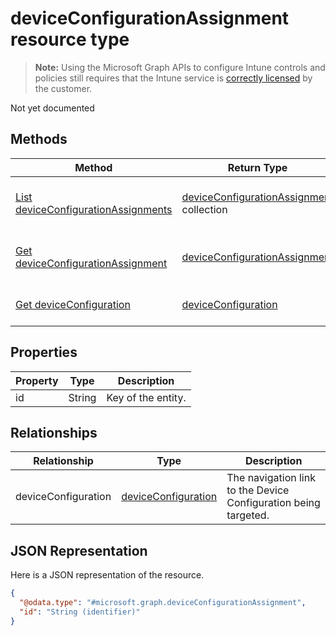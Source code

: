 ﻿# deviceConfigurationAssignment resource type

> **Note:** Using the Microsoft Graph APIs to configure Intune controls and policies still requires that the Intune service is [correctly licensed](https://go.microsoft.com/fwlink/?linkid=839381) by the customer.

Not yet documented
## Methods
|Method|Return Type|Description|
|---|---|---|
|[List deviceConfigurationAssignments](../api/intune_deviceconfig_deviceconfigurationassignment_list.md)|[deviceConfigurationAssignment](../resources/intune_deviceconfig_deviceconfigurationassignment.md) collection|List properties and relationships of the [deviceConfigurationAssignment](../resources/intune_deviceconfig_deviceconfigurationassignment.md) objects.|
|[Get deviceConfigurationAssignment](../api/intune_deviceconfig_deviceconfigurationassignment_get.md)|[deviceConfigurationAssignment](../resources/intune_deviceconfig_deviceconfigurationassignment.md)|Read properties and relationships of the [deviceConfigurationAssignment](../resources/intune_deviceconfig_deviceconfigurationassignment.md) object.|
|[Get deviceConfiguration](../api/intune_deviceconfig_deviceconfigurationassignment_get_deviceconfiguration.md)|[deviceConfiguration](../resources/intune_deviceconfig_deviceconfiguration.md)|Get the [deviceConfiguration](../resources/intune_deviceconfig_deviceconfiguration.md) from the deviceConfiguration navigation property.|

## Properties
|Property|Type|Description|
|---|---|---|
|id|String|Key of the entity.|

## Relationships
|Relationship|Type|Description|
|---|---|---|
|deviceConfiguration|[deviceConfiguration](../resources/intune_deviceconfig_deviceconfiguration.md)|The navigation link to the Device Configuration being targeted.|

## JSON Representation
Here is a JSON representation of the resource.
<!-- {
  "blockType": "resource",
  "keyProperty": "id",
  "@odata.type": "microsoft.graph.deviceConfigurationAssignment"
}
-->
```json
{
  "@odata.type": "#microsoft.graph.deviceConfigurationAssignment",
  "id": "String (identifier)"
}
```



